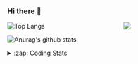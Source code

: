 ### Hi there 👋

<!--
**tao8687/tao8687** is a ✨ _special_ ✨ repository because its `README.md` (this file) appears on your GitHub profile.

Here are some ideas to get you started:

- 🔭 I’m currently working on ...
- 🌱 I’m currently learning ...
- 👯 I’m looking to collaborate on ...
- 🤔 I’m looking for help with ...
- 💬 Ask me about ...
- 📫 How to reach me: ...
- 😄 Pronouns: ...
- ⚡ Fun fact: ...
-->

<img align='right' src="https://media.giphy.com/media/M9gbBd9nbDrOTu1Mqx/giphy.gif" width="240">

  
![Top Langs](https://github-readme-stats.vercel.app/api/top-langs/?username=tao8687&layout=compact&title_color=23238E&text_color=A67D3D)

![Anurag's github stats](https://github-readme-stats.vercel.app/api?username=tao8687&show_icons=true&&text_color=A67D3D&title_color=23238E&show_icons=false&count_private=true&hide=stars)

<details>
  <summary>:zap: Coding Stats</summary>
  <br>
    
<!--START_SECTION:waka-->
![Code Time](http://img.shields.io/badge/Code%20Time-1%2C829%20hrs%208%20mins-blue)

![Profile Views](http://img.shields.io/badge/Profile%20Views-0-blue)

**🐱 My GitHub Data** 

> 📦 1.5 MB Used in GitHub's Storage 
 > 
> 🏆 379 Contributions in the Year 2024
 > 
> 🚫 Not Opted to Hire
 > 
> 📜 62 Public Repositories 
 > 
> 🔑 25 Private Repositories 
 > 
**I'm an Early 🐤** 

```text
🌞 Morning                1595 commits        ██████████████████████░░░   88.22 % 
🌆 Daytime                90 commits          █░░░░░░░░░░░░░░░░░░░░░░░░   04.98 % 
🌃 Evening                119 commits         ██░░░░░░░░░░░░░░░░░░░░░░░   06.58 % 
🌙 Night                  4 commits           ░░░░░░░░░░░░░░░░░░░░░░░░░   00.22 % 
```
📅 **I'm Most Productive on Wednesday** 

```text
Monday                   259 commits         ████░░░░░░░░░░░░░░░░░░░░░   14.33 % 
Tuesday                  246 commits         ███░░░░░░░░░░░░░░░░░░░░░░   13.61 % 
Wednesday                316 commits         ████░░░░░░░░░░░░░░░░░░░░░   17.48 % 
Thursday                 240 commits         ███░░░░░░░░░░░░░░░░░░░░░░   13.27 % 
Friday                   256 commits         ████░░░░░░░░░░░░░░░░░░░░░   14.16 % 
Saturday                 250 commits         ███░░░░░░░░░░░░░░░░░░░░░░   13.83 % 
Sunday                   241 commits         ███░░░░░░░░░░░░░░░░░░░░░░   13.33 % 
```


📊 **This Week I Spent My Time On** 

```text
🕑︎ Time Zone: Asia/Shanghai

💬 Programming Languages: 
C++                      11 hrs 59 mins      ████████████████░░░░░░░░░   62.29 % 
Python                   2 hrs 30 mins       ███░░░░░░░░░░░░░░░░░░░░░░   13.08 % 
Lua                      1 hr 3 mins         █░░░░░░░░░░░░░░░░░░░░░░░░   05.49 % 
Other                    1 hr 1 min          █░░░░░░░░░░░░░░░░░░░░░░░░   05.32 % 
CMake                    39 mins             █░░░░░░░░░░░░░░░░░░░░░░░░   03.42 % 

🔥 Editors: 
VS Code                  19 hrs 14 mins      █████████████████████████   100.00 % 

🐱‍💻 Projects: 
src                      12 hrs 8 mins       ████████████████░░░░░░░░░   63.11 % 
nicegui_ros1_ws          2 hrs 32 mins       ███░░░░░░░░░░░░░░░░░░░░░░   13.20 % 
LaserMotionProject       2 hrs 28 mins       ███░░░░░░░░░░░░░░░░░░░░░░   12.82 % 
diffbot                  25 mins             █░░░░░░░░░░░░░░░░░░░░░░░░   02.20 % 
cartographer_ros         24 mins             █░░░░░░░░░░░░░░░░░░░░░░░░   02.12 % 

💻 Operating System: 
Linux                    19 hrs 14 mins      █████████████████████████   100.00 % 
```

**I Mostly Code in C++** 

```text
C++                      11 repos            ████████░░░░░░░░░░░░░░░░░   31.43 % 
Python                   10 repos            ███████░░░░░░░░░░░░░░░░░░   28.57 % 
JavaScript               2 repos             █░░░░░░░░░░░░░░░░░░░░░░░░   05.71 % 
Batchfile                1 repo              █░░░░░░░░░░░░░░░░░░░░░░░░   02.86 % 
HTML                     1 repo              █░░░░░░░░░░░░░░░░░░░░░░░░   02.86 % 
```



**Timeline**

![Lines of Code chart](https://raw.githubusercontent.com/tao8687/tao8687/master/assets/bar_graph.png)


 Last Updated on 22/12/2024 01:46:13 UTC
<!--END_SECTION:waka-->
</details>
